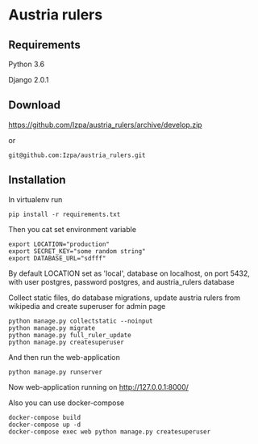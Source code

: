# Austria rulers



## Requirements
Python 3.6

Django 2.0.1

## Download

https://github.com/Izpa/austria_rulers/archive/develop.zip

or

```
git@github.com:Izpa/austria_rulers.git
```

## Installation
In virtualenv run

```
pip install -r requirements.txt
```

Then you cat set environment variable

```
export LOCATION="production"
export SECRET_KEY="some random string"
export DATABASE_URL="sdfff"
```

By default LOCATION set as 'local', database on localhost, on port 5432, with user postgres, password postgres,
and austria_rulers database

Collect static files, do database migrations, update austria rulers from wikipedia and create superuser for admin page

```
python manage.py collectstatic --noinput
python manage.py migrate
python manage.py full_ruler_update
python manage.py createsuperuser
```


And then run the web-application

```
python manage.py runserver
```

Now web-application running on http://127.0.0.1:8000/

Also you can use docker-compose

```
docker-compose build
docker-compose up -d
docker-compose exec web python manage.py createsuperuser
```